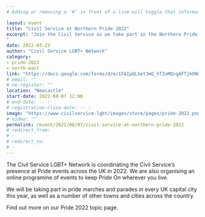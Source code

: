```yaml
---
# Adding or removing a '#' in front of a line will toggle that information off and on from being processed. 

layout: event
title: "Civil Service at Northern Pride 2022"
excerpt: "Join the Civil Service as we take part in the Northern Pride in Newcastle.
"
date: 2022-03-23
author: "Civil Service LGBT+ Network"
category: 
- pride-2022
- north-east
link: "https://docs.google.com/forms/d/e/1FAIpQLSeYJmQ_hTZoMQsgAFTjhONCPNBYGJi0VUNCJYVt1r-NbWpw8Q/viewform?usp=sf_link"
# email: ""
# no-register: ""
location: "Newcastle"
start-date: 2022-08-07 12:00
# end-date: -- :
# registration-close-date: -- :
image: "https://www.civilservice.lgbt/images/store/pages/pride-2022.png"
# video: ""
permalink: /event/2022/08/07/civil-service-at-northern-pride-2022
# redirect_from: 
# - 
# redirect_to: 
# - 
---
```


The Civil Service LGBT+ Network is coordinating the Civil Service’s presence at Pride events across the UK in 2022. We are also organising an online programme of events to keep Pride On wherever you live.

We will be taking part in pride marches and parades in every UK capital city this year, as well as a number of other towns and cities across the country.

Find out more on our Pride 2022 topic page.
